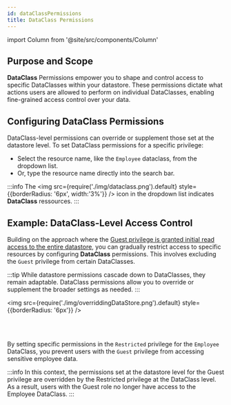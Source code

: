 ```yaml
---
id: dataClassPermissions
title: DataClass Permissions
---
```


import Column from '@site/src/components/Column'


## Purpose and Scope

**DataClass** Permissions empower you to shape and control access to specific DataClasses within your datastore. These permissions dictate what actions users are allowed to perform on individual DataClasses, enabling fine-grained access control over your data.

## Configuring DataClass Permissions 

DataClass-level permissions can override or supplement those set at the datastore level. To set DataClass permissions for a specific privilege:

- Select the resource name, like the `Employee` dataclass, from the dropdown list.
- Or, type the resource name directly into the search bar.

:::info
The <img src={require('./img/dataclass.png').default} style={{borderRadius: '6px', width:'3%'}} /> icon in the dropdown list indicates **DataClass** ressources.
:::

## Example: DataClass-Level Access Control

Building on the approach where the [Guest privilege is granted initial read access to the entire datastore](datastorePermissions.md#2nd-solution-full-access-to-gradual-restriction), you can gradually restrict access to specific resources by configuring **DataClass** permissions. This involves excluding the `Guest` privilege from certain DataClasses.

:::tip
While datastore permissions cascade down to DataClasses, they remain adaptable. DataClass permissions allow you to override or supplement the broader settings as needed.
:::

<img src={require('./img/overriddingDataStore.png').default} style={{borderRadius: '6px'}} />

<br/><br/>

By setting specific permissions in the `Restricted` privilege for the `Employee` DataClass, you prevent users with the `Guest` privilege from accessing sensitive employee data.

:::info 
In this context, the permissions set at the datastore level for the Guest privilege are overridden by the Restricted privilege at the DataClass level. As a result, users with the Guest role no longer have access to the Employee DataClass.
:::